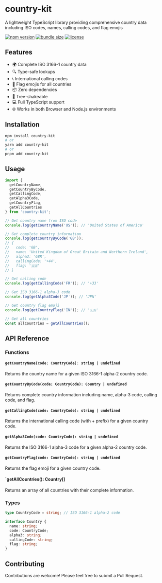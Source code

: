 # country-kit

A lightweight TypeScript library providing comprehensive country data including ISO codes, names, calling codes, and flag emojis

[![npm version](https://img.shields.io/npm/v/country-kit.svg)](https://www.npmjs.com/package/country-kit)
[![bundle size](https://img.shields.io/bundlephobia/minzip/country-kit)](https://bundlephobia.com/package/country-kit)
[![license](https://img.shields.io/npm/l/country-kit.svg)](https://github.com/thevipinmishra/country-kit/blob/main/LICENSE)

## Features

- 🌍 Complete ISO 3166-1 country data
- 🔍 Type-safe lookups
- 📞 International calling codes
- 🎌 Flag emojis for all countries
- 📦 Zero dependencies
- 🚀 Tree-shakeable
- 💻 Full TypeScript support
- 🌐 Works in both Browser and Node.js environments

## Installation

```bash
npm install country-kit
# or
yarn add country-kit
# or
pnpm add country-kit
```

## Usage

```typescript
import { 
  getCountryName,
  getCountryByCode,
  getCallingCode,
  getAlpha3Code,
  getCountryFlag,
  getAllCountries
} from 'country-kit';

// Get country name from ISO code
console.log(getCountryName('US')); // 'United States of America'

// Get complete country information
console.log(getCountryByCode('GB'));
// {
//   code: 'GB',
//   name: 'United Kingdom of Great Britain and Northern Ireland',
//   alpha3: 'GBR',
//   callingCode: '+44',
//   flag: '🇬🇧'
// }

// Get calling code
console.log(getCallingCode('FR')); // '+33'

// Get ISO 3166-1 alpha-3 code
console.log(getAlpha3Code('JP')); // 'JPN'

// Get country flag emoji
console.log(getCountryFlag('IN')); // '🇮🇳'

// Get all countries
const allCountries = getAllCountries();
```

## API Reference

### Functions

#### `getCountryName(code: CountryCode): string | undefined`
Returns the country name for a given ISO 3166-1 alpha-2 country code.

#### `getCountryByCode(code: CountryCode): Country | undefined`
Returns complete country information including name, alpha-3 code, calling code, and flag.

#### `getCallingCode(code: CountryCode): string | undefined`
Returns the international calling code (with + prefix) for a given country code.

#### `getAlpha3Code(code: CountryCode): string | undefined`
Returns the ISO 3166-1 alpha-3 code for a given alpha-2 country code.

#### `getCountryFlag(code: CountryCode): string | undefined`
Returns the flag emoji for a given country code.

#### `getAllCountries(): Country[]
Returns an array of all countries with their complete information.

### Types

```typescript
type CountryCode = string; // ISO 3166-1 alpha-2 code

interface Country {
  name: string;
  code: CountryCode;
  alpha3: string;
  callingCode: string;
  flag: string;
}
```

## Contributing

Contributions are welcome! Please feel free to submit a Pull Request.
